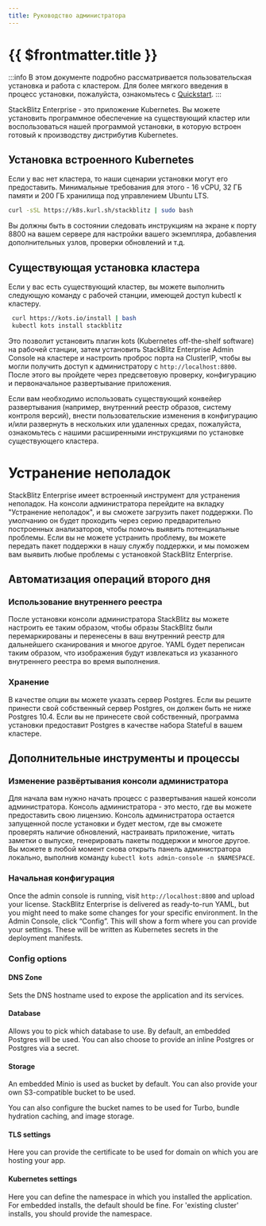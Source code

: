```yaml
---
title: Руководство администратора
---
```


# {{ $frontmatter.title }}

:::info
В этом документе подробно рассматривается пользовательская установка и работа с кластером. Для более мягкого введения в процесс установки, пожалуйста, ознакомьтесь с [Quickstart](/enterprise/installation/quickstart).
:::

StackBlitz Enterprise - это приложение Kubernetes. Вы можете установить программное обеспечение на существующий кластер или воспользоваться нашей программой установки, в которую встроен готовый к производству дистрибутив Kubernetes.

## Установка встроенного Kubernetes

Если у вас нет кластера, то наши сценарии установки могут его предоставить. Минимальные требования для этого - 16 vCPU, 32 ГБ памяти и 200 ГБ хранилища под управлением Ubuntu LTS.

```sh
curl -sSL https://k8s.kurl.sh/stackblitz | sudo bash
```

Вы должны быть в состоянии следовать инструкциям на экране к порту 8800 на вашем сервере для настройки вашего экземпляра, добавления дополнительных узлов, проверки обновлений и т.д.

<!-- Если в какой-то момент вы захотите перенести это развертывание на существующий кластер Kubernetes, смотрите [Руководство по миграции существующего кластера] (миграция). -->

## Существующая установка кластера

Если у вас есть существующий кластер, вы можете выполнить следующую команду с рабочей станции, имеющей доступ kubectl к кластеру.

```sh
 curl https://kots.io/install | bash
 kubectl kots install stackblitz
```

Это позволит установить плагин kots (Kubernetes off-the-shelf software) на рабочей станции, затем установить StackBlitz Enterprise Admin Console на кластере и настроить проброс порта на ClusterIP, чтобы вы могли получить доступ к администратору с `http://localhost:8800`. После этого вы пройдете через предсветовую проверку, конфигурацию и первоначальное развертывание приложения.

Если вам необходимо использовать существующий конвейер развертывания (например, внутренний реестр образов, систему контроля версий), внести пользовательские изменения в конфигурацию и/или развернуть в нескольких или удаленных средах, пожалуйста, ознакомьтесь с нашими расширенными инструкциями по установке существующего кластера.

# Устранение неполадок

StackBlitz Enterprise имеет встроенный инструмент для устранения неполадок. На консоли администратора перейдите на вкладку "Устранение неполадок", и вы сможете загрузить пакет поддержки. По умолчанию он будет проходить через серию предварительно построенных анализаторов, чтобы помочь выявить потенциальные проблемы. Если вы не можете устранить проблему, вы можете передать пакет поддержки в нашу службу поддержки, и мы поможем вам выявить любые проблемы с установкой StackBlitz Enterprise.

## Автоматизация операций второго дня

### Использование внутреннего реестра
После установки консоли администратора StackBlitz вы можете настроить ее таким образом, чтобы образы StackBlitz были перемаркированы и перенесены в ваш внутренний реестр для дальнейшего сканирования и многое другое. YAML будет переписан таким образом, что изображения будут извлекаться из указанного внутреннего реестра во время выполнения.

### Хранение
В качестве опции вы можете указать сервер Postgres. Если вы решите принести свой собственный сервер Postgres, он должен быть не ниже Postgres 10.4. Если вы не принесете свой собственный, программа установки предоставит Postgres в качестве набора Stateful в вашем кластере.

## Дополнительные инструменты и процессы

### Изменение развёртывания консоли администратора

Для начала вам нужно начать процесс с развертывания нашей консоли администратора. Консоль администратора - это место, где вы можете предоставить свою лицензию. Консоль администратора остается запущенной после установки и будет местом, где вы сможете проверять наличие обновлений, настраивать приложение, читать заметки о выпуске, генерировать пакеты поддержки и многое другое. Вы можете в любой момент снова открыть панель администратора локально, выполнив команду `kubectl kots admin-console -n $NAMESPACE`.

### Начальная конфигурация

Once the admin console is running, visit `http://localhost:8800` and upload your license. StackBlitz Enterprise is delivered as ready-to-run YAML, but you might need to make some changes for your specific environment. In the Admin Console, click “Config”. This will show a form where you can provide your settings. These will be written as Kubernetes secrets in the deployment manifests.

### Config options

#### DNS Zone

Sets the DNS hostname used to expose the application and its services.

#### Database

Allows you to pick which database to use. By default, an embedded Postgres will be used. You can also choose to provide an inline Postgres or Postgres via a secret.

#### Storage

An embedded Minio is used as bucket by default. You can also provide your own S3-compatible bucket to be used.

You can also configure the bucket names to be used for Turbo, bundle hydration caching, and image storage. 

#### TLS settings

Here you can provide the certificate to be used for domain on which you are hosting your app.

#### Kubernetes settings 

Here you can define the namespace in which you installed the application. For embedded installs, the default should be fine. For 'existing cluster' installs, you should provide the namespace.

